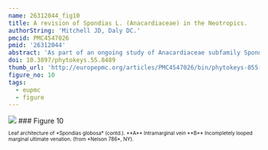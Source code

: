 ```yaml
---
name: 26312044_fig10
title: A revision of Spondias L. (Anacardiaceae) in the Neotropics.
authorString: 'Mitchell JD, Daly DC.'
pmcid: PMC4547026
pmid: '26312044'
abstract: 'As part of an ongoing study of Anacardiaceae subfamily Spondioideae, the ten native and one introduced species of Spondias in the Neotropics are revised. The genus is circumscribed. Three new species, Spondiasadmirabilis, Spondiasexpeditionaria, and Spondiasglobosa, are described and illustrated; a key to the taxa found in the Neotropics and distribution maps are provided. The Paleotropical species and allied genera are reviewed. Diagnostic character sets include leaf architecture, habit, flower morphology, and gross fruit morphology. Notes on the ecology and economic botany of the species are provided.'
doi: 10.3897/phytokeys.55.8489
thumb_url: 'http://europepmc.org/articles/PMC4547026/bin/phytokeys-055-001-g010.gif'
figure_no: 10
tags:
  - eupmc
  - figure
---
```

<img src='http://europepmc.org/articles/PMC4547026/bin/phytokeys-055-001-g010.jpg' style='max-height: 300px'>
### Figure 10
<p style='font-size: 10px;'>Leaf architecture of *<named-content content-type="taxon-name"><named-content content-type="genus">Spondias</named-content> <named-content content-type="species">globosa</named-content></named-content>* (contd.). **A** Intramarginal vein **B** Incompletely looped marginal ultimate venation. (from *Nelson 786*, NY).</p>